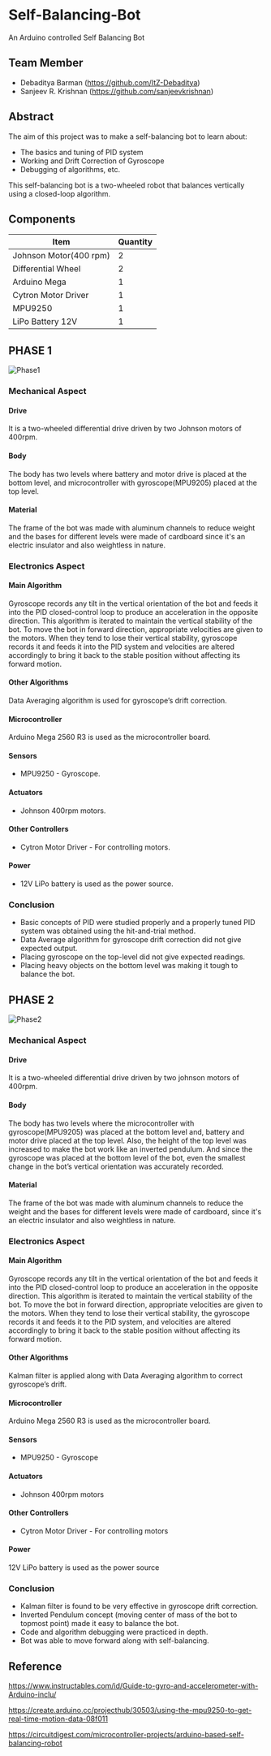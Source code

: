 # Self-Balancing-Bot
An Arduino controlled Self Balancing Bot

## Team Member
* Debaditya Barman (https://github.com/ItZ-Debaditya)
* Sanjeev R. Krishnan (https://github.com/sanjeevkrishnan)

## Abstract

The aim of this project was to make a self-balancing bot to learn about:
 * The basics and tuning of PID system
 * Working and Drift Correction of Gyroscope
 * Debugging of algorithms, etc. 

This self-balancing bot is a two-wheeled robot that balances vertically using a closed-loop algorithm.

## Components

| **Item**               | **Quantity** |
|------------------------|----------|
| Johnson Motor(400 rpm) | 2        |
| Differential Wheel     | 2        |
| Arduino Mega           | 1        |
| Cytron Motor Driver    | 1        |
| MPU9250                | 1        |
| LiPo Battery 12V       | 1        |
 
## PHASE 1

![Phase1](https://github.com/SanjeevKrishnan/Self-Balancing-Bot/blob/master/Images%20and%20Videos/Images/Phase%201-View.jpeg)

### Mechanical Aspect

#### Drive
It is a two-wheeled differential drive driven by two Johnson motors of 400rpm.

#### Body
The body has two levels where battery and motor drive is placed at the bottom level, and microcontroller with gyroscope(MPU9205) placed at the top level.

#### Material
The frame of the bot was made with aluminum channels to reduce weight and the bases for different levels were made of cardboard since it's an electric insulator and also weightless in nature.

### Electronics Aspect

#### Main Algorithm
Gyroscope records any tilt in the vertical orientation of the bot and feeds it into the PID closed-control loop to produce an acceleration in the opposite direction. This algorithm is iterated to maintain the vertical stability of the bot.
To move the bot in forward direction, appropriate velocities are given to the motors. When they tend to lose their vertical stability, gyroscope records it and feeds it into the PID system and velocities are altered accordingly to bring it back to the stable position without affecting its forward motion.

#### Other Algorithms
Data Averaging algorithm is used for gyroscope’s drift correction.     

#### Microcontroller
Arduino Mega 2560 R3 is used as the microcontroller board.

#### Sensors
* MPU9250 - Gyroscope.

#### Actuators
* Johnson 400rpm motors.

#### Other Controllers
* Cytron Motor Driver - For controlling motors.

#### Power
* 12V LiPo battery is used as the power source.

### Conclusion
* Basic concepts of PID were studied properly and a properly tuned PID system was obtained using the hit-and-trial method.
* Data Average algorithm for gyroscope drift correction did not give expected output.
* Placing gyroscope on the top-level did not give expected readings.
* Placing heavy objects on the bottom level was making it tough to balance the bot.

## PHASE 2

![Phase2](https://github.com/SanjeevKrishnan/Self-Balancing-Bot/blob/master/Images%20and%20Videos/Images/Phase%202-Front%20View.jpeg)

### Mechanical Aspect

#### Drive
It is a two-wheeled differential drive driven by two johnson motors of 400rpm.

#### Body
The body has two levels where the microcontroller with gyroscope(MPU9205) was placed at the bottom level and, battery and motor drive placed at the top level.
Also, the height of the top level was increased to make the bot work like an inverted pendulum. And since the gyroscope was placed at the bottom level of the bot, even the smallest change in the bot’s vertical orientation was accurately recorded.

#### Material
The frame of the bot was made with aluminum channels to reduce the weight and the bases for different levels were made of cardboard, since it's an electric insulator and also weightless in nature.

### Electronics Aspect

#### Main Algorithm
Gyroscope records any tilt in the vertical orientation of the bot and feeds it into the PID closed-control loop to produce an acceleration in the opposite direction. This algorithm is iterated to maintain the vertical stability of the bot.
To move the bot in forward direction, appropriate velocities are given to the motors. When they tend to lose their vertical stability, the gyroscope records it and feeds it to the PID system, and velocities are altered accordingly to bring it back to the stable position without affecting its forward motion.

#### Other Algorithms
Kalman filter is applied along with Data Averaging algorithm to correct gyroscope’s drift.

#### Microcontroller
Arduino Mega 2560 R3 is used as the microcontroller board.

#### Sensors
* MPU9250 - Gyroscope

#### Actuators
* Johnson 400rpm motors

#### Other Controllers
* Cytron Motor Driver - For controlling motors

#### Power
12V LiPo battery is used as the power source

### Conclusion
* Kalman filter is found to be very effective in gyroscope drift correction.
* Inverted Pendulum concept (moving center of mass of the bot to topmost point) made it easy to balance the bot.
* Code and algorithm debugging were practiced in depth.
* Bot was able to move forward along with self-balancing.

## Reference
<https://www.instructables.com/id/Guide-to-gyro-and-accelerometer-with-Arduino-inclu/>

<https://create.arduino.cc/projecthub/30503/using-the-mpu9250-to-get-real-time-motion-data-08f011>

<https://circuitdigest.com/microcontroller-projects/arduino-based-self-balancing-robot>
